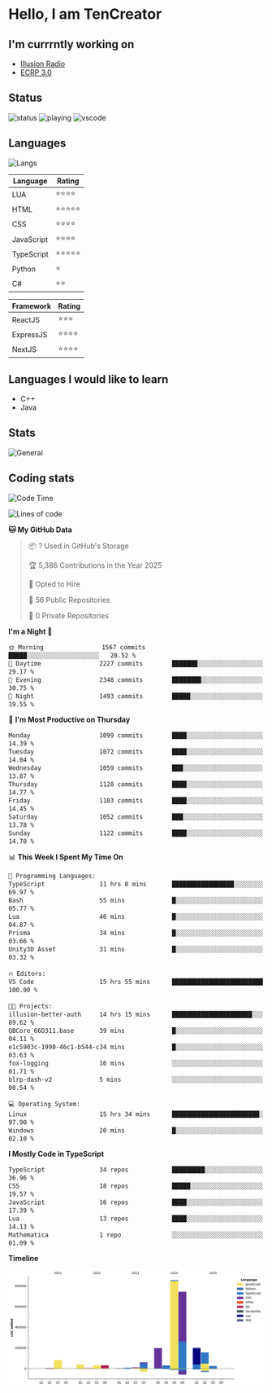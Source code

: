 # Hello, I am TenCreator

## I'm currrntly working on
- [Illusion Radio](https://illusionradio.co.uk/)
- [ECRP 3.0](http://github.com/Emerald-Coast-Roleplay/)

## Status
![status](https://api.statusbadges.me/badge/status/518334475038359555?simple=true&style=for-the-badge)
![playing](https://api.statusbadges.me/badge/playing/518334475038359555?style=for-the-badge)
![vscode](https://api.statusbadges.me/badge/vscode/518334475038359555?style=for-the-badge)

## Languages
![Langs](https://github-readme-stats.vercel.app/api/top-langs/?username=tencreator&layout=compact&theme=radical)


|Language|Rating|
|--------|------|
|LUA|⭐️⭐️⭐️⭐️|
|HTML|⭐️⭐️⭐️⭐️⭐️|
|CSS|⭐️⭐️⭐️⭐️|
|JavaScript|⭐️⭐️⭐️⭐️|
|TypeScript|⭐️⭐️⭐️⭐️⭐️|
|Python|⭐️|
|C#|⭐️⭐️ |

|Framework|Rating|
|--------|------|
|ReactJS|⭐️⭐️⭐|
|ExpressJS|⭐️⭐️⭐️⭐️|
|NextJS|⭐️⭐️⭐⭐️|

## Languages I would like to learn
- C++
- Java

## Stats
![General](https://github-readme-stats.vercel.app/api?username=tencreator&show_icons=true&theme=radical)

## Coding stats

<!--START_SECTION:waka-->
![Code Time](http://img.shields.io/badge/Code%20Time-695%20hrs%2022%20mins-blue)

![Lines of code](https://img.shields.io/badge/From%20Hello%20World%20I%27ve%20Written-2.5%20million%20lines%20of%20code-blue)

**🐱 My GitHub Data** 

> 📦 ? Used in GitHub's Storage 
 > 
> 🏆 5,386 Contributions in the Year 2025
 > 
> 💼 Opted to Hire
 > 
> 📜 56 Public Repositories 
 > 
> 🔑 0 Private Repositories 
 > 
**I'm a Night 🦉** 

```text
🌞 Morning                1567 commits        █████░░░░░░░░░░░░░░░░░░░░   20.52 % 
🌆 Daytime                2227 commits        ███████░░░░░░░░░░░░░░░░░░   29.17 % 
🌃 Evening                2348 commits        ████████░░░░░░░░░░░░░░░░░   30.75 % 
🌙 Night                  1493 commits        █████░░░░░░░░░░░░░░░░░░░░   19.55 % 
```
📅 **I'm Most Productive on Thursday** 

```text
Monday                   1099 commits        ████░░░░░░░░░░░░░░░░░░░░░   14.39 % 
Tuesday                  1072 commits        ████░░░░░░░░░░░░░░░░░░░░░   14.04 % 
Wednesday                1059 commits        ███░░░░░░░░░░░░░░░░░░░░░░   13.87 % 
Thursday                 1128 commits        ████░░░░░░░░░░░░░░░░░░░░░   14.77 % 
Friday                   1103 commits        ████░░░░░░░░░░░░░░░░░░░░░   14.45 % 
Saturday                 1052 commits        ███░░░░░░░░░░░░░░░░░░░░░░   13.78 % 
Sunday                   1122 commits        ████░░░░░░░░░░░░░░░░░░░░░   14.70 % 
```


📊 **This Week I Spent My Time On** 

```text
💬 Programming Languages: 
TypeScript               11 hrs 8 mins       █████████████████░░░░░░░░   69.97 % 
Bash                     55 mins             █░░░░░░░░░░░░░░░░░░░░░░░░   05.77 % 
Lua                      46 mins             █░░░░░░░░░░░░░░░░░░░░░░░░   04.87 % 
Prisma                   34 mins             █░░░░░░░░░░░░░░░░░░░░░░░░   03.66 % 
Unity3D Asset            31 mins             █░░░░░░░░░░░░░░░░░░░░░░░░   03.32 % 

🔥 Editors: 
VS Code                  15 hrs 55 mins      █████████████████████████   100.00 % 

🐱‍💻 Projects: 
illusion-better-auth     14 hrs 15 mins      ██████████████████████░░░   89.62 % 
QBCore_66D311.base       39 mins             █░░░░░░░░░░░░░░░░░░░░░░░░   04.11 % 
e1c5903c-1990-46c1-b544-c34 mins             █░░░░░░░░░░░░░░░░░░░░░░░░   03.63 % 
fox-logging              16 mins             ░░░░░░░░░░░░░░░░░░░░░░░░░   01.71 % 
blrp-dash-v2             5 mins              ░░░░░░░░░░░░░░░░░░░░░░░░░   00.54 % 

💻 Operating System: 
Linux                    15 hrs 34 mins      ████████████████████████░   97.90 % 
Windows                  20 mins             █░░░░░░░░░░░░░░░░░░░░░░░░   02.10 % 
```

**I Mostly Code in TypeScript** 

```text
TypeScript               34 repos            █████████░░░░░░░░░░░░░░░░   36.96 % 
CSS                      18 repos            █████░░░░░░░░░░░░░░░░░░░░   19.57 % 
JavaScript               16 repos            ████░░░░░░░░░░░░░░░░░░░░░   17.39 % 
Lua                      13 repos            ████░░░░░░░░░░░░░░░░░░░░░   14.13 % 
Mathematica              1 repo              ░░░░░░░░░░░░░░░░░░░░░░░░░   01.09 % 
```



**Timeline**

![Lines of Code chart](https://raw.githubusercontent.com/tencreator/tencreator/main/assets/bar_graph.png)


<!--END_SECTION:waka-->
